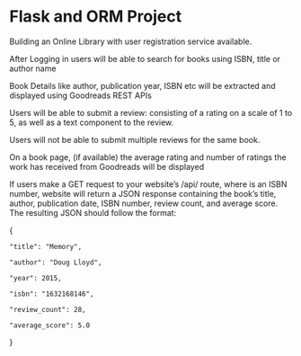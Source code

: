 # Flask and ORM Project

Building an Online Library with user registration service available.

After Logging in users will be able to search for books using ISBN, title or author name

Book Details like author, publication year, ISBN etc will be extracted and displayed using Goodreads REST APIs

Users will be able to submit a review: consisting of a rating on a scale of 1 to 5, as well as a text component to the review. 

Users will not be able to submit multiple reviews for the same book.

On a book page, (if available) the average rating and number of ratings the work has received from Goodreads will be displayed

If users make a GET request to your website’s /api/<isbn> route, where <isbn> is an ISBN number, website will return a JSON response containing the book’s title, author, publication date, ISBN number, review count, and average score. The resulting JSON should follow the format:
  
{

    "title": "Memory",
    
    "author": "Doug Lloyd",
    
    "year": 2015,
    
    "isbn": "1632168146",
    
    "review_count": 28,
    
    "average_score": 5.0
    
}
